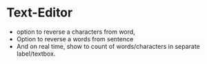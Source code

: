 # Text-Editor
- option to reverse a characters from word,
- Option to reverse a words from sentence
- And on real time, show to count of words/characters in separate label/textbox.
